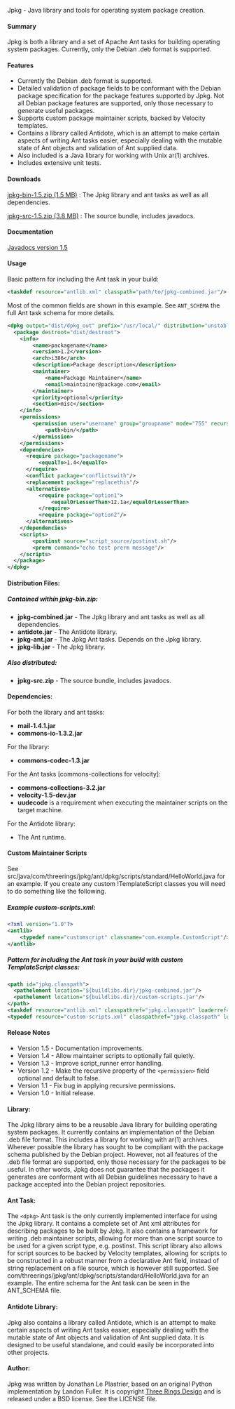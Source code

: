 Jpkg - Java library and tools for operating system package creation.

#### Summary
Jpkg is both a library and a set of Apache Ant tasks for building operating system packages. Currently, only the Debian .deb format is supported.

#### Features
* Currently the Debian .deb format is supported.
* Detailed validation of package fields to be conformant with the Debian package specification for the package features supported by Jpkg. Not all Debian package features are supported, only those necessary to generate useful packages.
* Supports custom package maintainer scripts, backed by Velocity templates.
* Contains a library called Antidote, which is an attempt to make certain aspects of writing Ant tasks easier, especially dealing with the mutable state of Ant objects and validation of Ant supplied data.
* Also included is a Java library for working with Unix ar(1) archives.
* Includes extensive unit tests.

#### Downloads
[jpkg-bin-1.5.zip (1.5 MB)](http://plastr.github.io/jpkg-library/downloads/jpkg-bin-1.5.zip) : The Jpkg library and ant tasks as well as all dependencies.

[jpkg-src-1.5.zip (3.8 MB)](http://plastr.github.io/jpkg-library/downloads/jpkg-src-1.5.zip) : The source bundle, includes javadocs.

#### Documentation
[Javadocs version 1.5](http://plastr.github.io/jpkg-library/javadoc/)

#### Usage
Basic pattern for including the Ant task in your build:

```xml
<taskdef resource="antlib.xml" classpath="path/to/jpkg-combined.jar"/>
```

Most of the common fields are shown in this example. See `ANT_SCHEMA` the full Ant task schema for more details.
```xml
<dpkg output="dist/dpkg_out" prefix="/usr/local/" distribution="unstable">
  <package destroot="dist/destroot">
    <info>
        <name>packagename</name>
        <version>1.2</version>
        <arch>i386</arch>
        <description>Package description</description>
        <maintainer>
            <name>Package Maintainer</name>
            <email>maintainer@package.com</email>
        </maintainer>
        <priority>optional</priority>
        <section>misc</section>
    </info>
    <permissions> 
        <permission user="username" group="groupname" mode="755" recursive="true">
            <path>bin/</path>
        </permission> 
    </permissions>
    <dependencies>
      <require package="packagename">
          <equalTo>1.4</equalTo>
      </require>
      <conflict package="conflictswith"/>
      <replacement package="replacethis"/>
      <alternatives>
          <require package="option1">
              <equalOrLesserThan>12.1a</equalOrLesserThan>
          </require>
          <require package="option2"/>
      </alternatives>
    </dependencies>
    <scripts>
        <postinst source="script_source/postinst.sh"/>
        <prerm command="echo test prerm message"/>
    </scripts>
  </package>
</dpkg>
```

#### Distribution Files:
##### Contained within **jpkg-bin.zip**:
* **jpkg-combined.jar** - The Jpkg library and ant tasks as well as all dependencies.
* **antidote.jar** - The Antidote library.
* **jpkg-ant.jar** - The Jpkg Ant tasks. Depends on the Jpkg library.
* **jpkg-lib.jar** - The Jpkg library.

##### Also distributed:
* **jpkg-src.zip** - The source bundle, includes javadocs.

#### Dependencies:

For both the library and ant tasks:
* **mail-1.4.1.jar**
* **commons-io-1.3.2.jar**

For the library:
* **commons-codec-1.3.jar**

For the Ant tasks [commons-collections for velocity]:
* **commons-collections-3.2.jar**
* **velocity-1.5-dev.jar**
* **uudecode** is a requirement when executing the maintainer scripts on the target machine.

For the Antidote library:
* The Ant runtime.

#### Custom Maintainer Scripts

See src/java/com/threerings/jpkg/ant/dpkg/scripts/standard/HelloWorld.java for an example.
If you create any custom !TemplateScript classes you will need to do something like the following.

##### Example custom-scripts.xml:
```xml
<?xml version="1.0"?>
<antlib>
    <typedef name="customscript" classname="com.example.CustomScript"/>
</antlib>
```

##### Pattern for including the Ant task in your build with custom TemplateScript classes:
```xml
<path id="jpkg.classpath">
  <pathelement location="${buildlibs.dir}/jpkg-combined.jar"/>
  <pathelement location="${buildlibs.dir}/custom-scripts.jar"/>
</path>
<taskdef resource="antlib.xml" classpathref="jpkg.classpath" loaderref="jpkg.loader"/>
<typedef resource="custom-scripts.xml" classpathref="jpkg.classpath" loaderref="jpkg.loader"/>
```

#### Release Notes
* Version 1.5 - Documentation improvements.
* Version 1.4 - Allow maintainer scripts to optionally fail quietly.
* Version 1.3 - Improve script_runner error handling.
* Version 1.2 - Make the recursive property of the `<permission>` field optional and default to false.
* Version 1.1 - Fix bug in applying recursive permissions.
* Version 1.0 - Initial release.

#### Library:
The Jpkg library aims to be a reusable Java library for building operating system packages. It currently contains an implementation of the Debian .deb file format. This includes a library for working with ar(1) archives. Wherever possible the library has sought to be compliant with the package schema published by the Debian project. However, not all features of the .deb file format are supported, only those necessary for the packages to be useful. In other words, Jpkg does not guarantee that the packages it generates are conformant with all Debian guidelines necessary to have a package accepted into the Debian project repositories.

#### Ant Task:
The `<dpkg>` Ant task is the only currently implemented interface for using the Jpkg library. It contains a complete set of Ant xml attributes for describing packages to be built by Jpkg. It also contains a framework for writing .deb maintainer scripts, allowing for more than one script source to be used for a given script type, e.g. postinst. This script library also allows for script sources to be backed by Velocity templates, allowing for scripts to be constructed in a robust manner from a declarative Ant field, instead of string replacement on a file source, which is however still supported. See com/threerings/jpkg/ant/dpkg/scripts/standard/HelloWorld.java for an example. The entire schema for the Ant task can be seen in the ANT_SCHEMA file.

#### Antidote Library:
Jpkg also contains a library called Antidote, which is an attempt to make certain aspects of writing Ant tasks easier, especially dealing with the mutable state of Ant objects and validation of Ant supplied data. It is designed to be useful standalone, and could easily be incorporated into other projects.

#### Author:
Jpkg was written by Jonathan Le Plastrier, based on an original Python implementation by Landon Fuller. It is copyright [Three Rings Design](http://threerings.net) and is released under a BSD license. See the LICENSE file.
